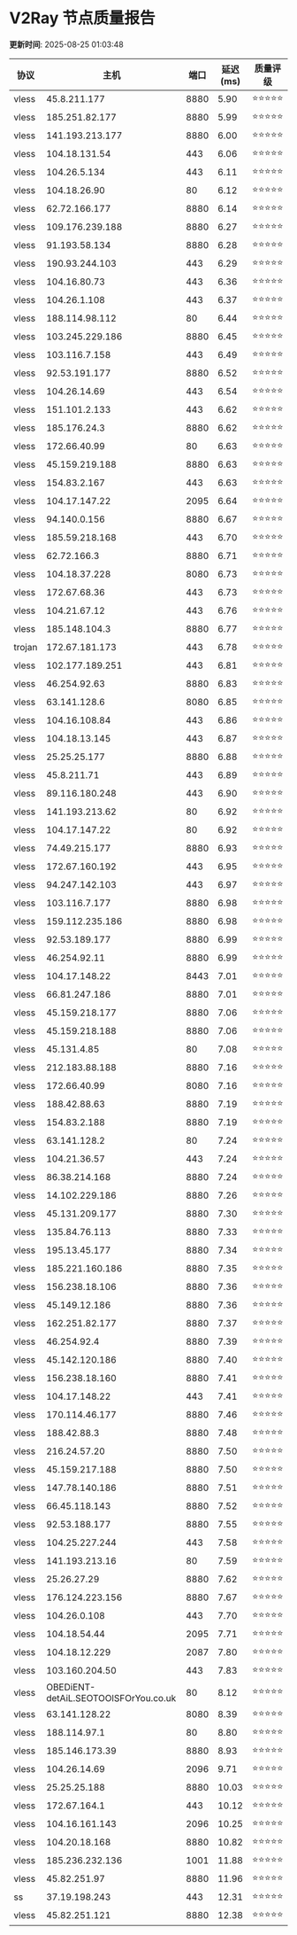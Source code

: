 # V2Ray 节点质量报告

**更新时间**: 2025-08-25 01:03:48

| 协议 | 主机 | 端口 | 延迟(ms) | 质量评级 |
|------|------|------|----------|----------|
| vless | 45.8.211.177 | 8880 | 5.90 | ⭐️⭐️⭐️⭐️⭐️ |
| vless | 185.251.82.177 | 8880 | 5.99 | ⭐️⭐️⭐️⭐️⭐️ |
| vless | 141.193.213.177 | 8880 | 6.00 | ⭐️⭐️⭐️⭐️⭐️ |
| vless | 104.18.131.54 | 443 | 6.06 | ⭐️⭐️⭐️⭐️⭐️ |
| vless | 104.26.5.134 | 443 | 6.11 | ⭐️⭐️⭐️⭐️⭐️ |
| vless | 104.18.26.90 | 80 | 6.12 | ⭐️⭐️⭐️⭐️⭐️ |
| vless | 62.72.166.177 | 8880 | 6.14 | ⭐️⭐️⭐️⭐️⭐️ |
| vless | 109.176.239.188 | 8880 | 6.27 | ⭐️⭐️⭐️⭐️⭐️ |
| vless | 91.193.58.134 | 8880 | 6.28 | ⭐️⭐️⭐️⭐️⭐️ |
| vless | 190.93.244.103 | 443 | 6.29 | ⭐️⭐️⭐️⭐️⭐️ |
| vless | 104.16.80.73 | 443 | 6.36 | ⭐️⭐️⭐️⭐️⭐️ |
| vless | 104.26.1.108 | 443 | 6.37 | ⭐️⭐️⭐️⭐️⭐️ |
| vless | 188.114.98.112 | 80 | 6.44 | ⭐️⭐️⭐️⭐️⭐️ |
| vless | 103.245.229.186 | 8880 | 6.45 | ⭐️⭐️⭐️⭐️⭐️ |
| vless | 103.116.7.158 | 443 | 6.49 | ⭐️⭐️⭐️⭐️⭐️ |
| vless | 92.53.191.177 | 8880 | 6.52 | ⭐️⭐️⭐️⭐️⭐️ |
| vless | 104.26.14.69 | 443 | 6.54 | ⭐️⭐️⭐️⭐️⭐️ |
| vless | 151.101.2.133 | 443 | 6.62 | ⭐️⭐️⭐️⭐️⭐️ |
| vless | 185.176.24.3 | 8880 | 6.62 | ⭐️⭐️⭐️⭐️⭐️ |
| vless | 172.66.40.99 | 80 | 6.63 | ⭐️⭐️⭐️⭐️⭐️ |
| vless | 45.159.219.188 | 8880 | 6.63 | ⭐️⭐️⭐️⭐️⭐️ |
| vless | 154.83.2.167 | 443 | 6.63 | ⭐️⭐️⭐️⭐️⭐️ |
| vless | 104.17.147.22 | 2095 | 6.64 | ⭐️⭐️⭐️⭐️⭐️ |
| vless | 94.140.0.156 | 8880 | 6.67 | ⭐️⭐️⭐️⭐️⭐️ |
| vless | 185.59.218.168 | 443 | 6.70 | ⭐️⭐️⭐️⭐️⭐️ |
| vless | 62.72.166.3 | 8880 | 6.71 | ⭐️⭐️⭐️⭐️⭐️ |
| vless | 104.18.37.228 | 8080 | 6.73 | ⭐️⭐️⭐️⭐️⭐️ |
| vless | 172.67.68.36 | 443 | 6.73 | ⭐️⭐️⭐️⭐️⭐️ |
| vless | 104.21.67.12 | 443 | 6.76 | ⭐️⭐️⭐️⭐️⭐️ |
| vless | 185.148.104.3 | 8880 | 6.77 | ⭐️⭐️⭐️⭐️⭐️ |
| trojan | 172.67.181.173 | 443 | 6.78 | ⭐️⭐️⭐️⭐️⭐️ |
| vless | 102.177.189.251 | 443 | 6.81 | ⭐️⭐️⭐️⭐️⭐️ |
| vless | 46.254.92.63 | 8880 | 6.83 | ⭐️⭐️⭐️⭐️⭐️ |
| vless | 63.141.128.6 | 8080 | 6.85 | ⭐️⭐️⭐️⭐️⭐️ |
| vless | 104.16.108.84 | 443 | 6.86 | ⭐️⭐️⭐️⭐️⭐️ |
| vless | 104.18.13.145 | 443 | 6.87 | ⭐️⭐️⭐️⭐️⭐️ |
| vless | 25.25.25.177 | 8880 | 6.88 | ⭐️⭐️⭐️⭐️⭐️ |
| vless | 45.8.211.71 | 443 | 6.89 | ⭐️⭐️⭐️⭐️⭐️ |
| vless | 89.116.180.248 | 443 | 6.90 | ⭐️⭐️⭐️⭐️⭐️ |
| vless | 141.193.213.62 | 80 | 6.92 | ⭐️⭐️⭐️⭐️⭐️ |
| vless | 104.17.147.22 | 80 | 6.92 | ⭐️⭐️⭐️⭐️⭐️ |
| vless | 74.49.215.177 | 8880 | 6.93 | ⭐️⭐️⭐️⭐️⭐️ |
| vless | 172.67.160.192 | 443 | 6.95 | ⭐️⭐️⭐️⭐️⭐️ |
| vless | 94.247.142.103 | 443 | 6.97 | ⭐️⭐️⭐️⭐️⭐️ |
| vless | 103.116.7.177 | 8880 | 6.98 | ⭐️⭐️⭐️⭐️⭐️ |
| vless | 159.112.235.186 | 8880 | 6.98 | ⭐️⭐️⭐️⭐️⭐️ |
| vless | 92.53.189.177 | 8880 | 6.99 | ⭐️⭐️⭐️⭐️⭐️ |
| vless | 46.254.92.11 | 8880 | 6.99 | ⭐️⭐️⭐️⭐️⭐️ |
| vless | 104.17.148.22 | 8443 | 7.01 | ⭐️⭐️⭐️⭐️⭐️ |
| vless | 66.81.247.186 | 8880 | 7.01 | ⭐️⭐️⭐️⭐️⭐️ |
| vless | 45.159.218.177 | 8880 | 7.06 | ⭐️⭐️⭐️⭐️⭐️ |
| vless | 45.159.218.188 | 8880 | 7.06 | ⭐️⭐️⭐️⭐️⭐️ |
| vless | 45.131.4.85 | 80 | 7.08 | ⭐️⭐️⭐️⭐️⭐️ |
| vless | 212.183.88.188 | 8880 | 7.16 | ⭐️⭐️⭐️⭐️⭐️ |
| vless | 172.66.40.99 | 8080 | 7.16 | ⭐️⭐️⭐️⭐️⭐️ |
| vless | 188.42.88.63 | 8880 | 7.19 | ⭐️⭐️⭐️⭐️⭐️ |
| vless | 154.83.2.188 | 8880 | 7.19 | ⭐️⭐️⭐️⭐️⭐️ |
| vless | 63.141.128.2 | 80 | 7.24 | ⭐️⭐️⭐️⭐️⭐️ |
| vless | 104.21.36.57 | 443 | 7.24 | ⭐️⭐️⭐️⭐️⭐️ |
| vless | 86.38.214.168 | 8880 | 7.24 | ⭐️⭐️⭐️⭐️⭐️ |
| vless | 14.102.229.186 | 8880 | 7.26 | ⭐️⭐️⭐️⭐️⭐️ |
| vless | 45.131.209.177 | 8880 | 7.30 | ⭐️⭐️⭐️⭐️⭐️ |
| vless | 135.84.76.113 | 8880 | 7.33 | ⭐️⭐️⭐️⭐️⭐️ |
| vless | 195.13.45.177 | 8880 | 7.34 | ⭐️⭐️⭐️⭐️⭐️ |
| vless | 185.221.160.186 | 8880 | 7.35 | ⭐️⭐️⭐️⭐️⭐️ |
| vless | 156.238.18.106 | 8880 | 7.36 | ⭐️⭐️⭐️⭐️⭐️ |
| vless | 45.149.12.186 | 8880 | 7.36 | ⭐️⭐️⭐️⭐️⭐️ |
| vless | 162.251.82.177 | 8880 | 7.37 | ⭐️⭐️⭐️⭐️⭐️ |
| vless | 46.254.92.4 | 8880 | 7.39 | ⭐️⭐️⭐️⭐️⭐️ |
| vless | 45.142.120.186 | 8880 | 7.40 | ⭐️⭐️⭐️⭐️⭐️ |
| vless | 156.238.18.160 | 8880 | 7.41 | ⭐️⭐️⭐️⭐️⭐️ |
| vless | 104.17.148.22 | 443 | 7.41 | ⭐️⭐️⭐️⭐️⭐️ |
| vless | 170.114.46.177 | 8880 | 7.46 | ⭐️⭐️⭐️⭐️⭐️ |
| vless | 188.42.88.3 | 8880 | 7.48 | ⭐️⭐️⭐️⭐️⭐️ |
| vless | 216.24.57.20 | 8880 | 7.50 | ⭐️⭐️⭐️⭐️⭐️ |
| vless | 45.159.217.188 | 8880 | 7.50 | ⭐️⭐️⭐️⭐️⭐️ |
| vless | 147.78.140.186 | 8880 | 7.51 | ⭐️⭐️⭐️⭐️⭐️ |
| vless | 66.45.118.143 | 8880 | 7.52 | ⭐️⭐️⭐️⭐️⭐️ |
| vless | 92.53.188.177 | 8880 | 7.55 | ⭐️⭐️⭐️⭐️⭐️ |
| vless | 104.25.227.244 | 443 | 7.58 | ⭐️⭐️⭐️⭐️⭐️ |
| vless | 141.193.213.16 | 80 | 7.59 | ⭐️⭐️⭐️⭐️⭐️ |
| vless | 25.26.27.29 | 8880 | 7.62 | ⭐️⭐️⭐️⭐️⭐️ |
| vless | 176.124.223.156 | 8880 | 7.67 | ⭐️⭐️⭐️⭐️⭐️ |
| vless | 104.26.0.108 | 443 | 7.70 | ⭐️⭐️⭐️⭐️⭐️ |
| vless | 104.18.54.44 | 2095 | 7.71 | ⭐️⭐️⭐️⭐️⭐️ |
| vless | 104.18.12.229 | 2087 | 7.80 | ⭐️⭐️⭐️⭐️⭐️ |
| vless | 103.160.204.50 | 443 | 7.83 | ⭐️⭐️⭐️⭐️⭐️ |
| vless | OBEDiENT-detAiL.SEOTOOlSFOrYou.co.uk | 80 | 8.12 | ⭐️⭐️⭐️⭐️⭐️ |
| vless | 63.141.128.22 | 8080 | 8.39 | ⭐️⭐️⭐️⭐️⭐️ |
| vless | 188.114.97.1 | 80 | 8.80 | ⭐️⭐️⭐️⭐️⭐️ |
| vless | 185.146.173.39 | 8880 | 8.93 | ⭐️⭐️⭐️⭐️⭐️ |
| vless | 104.26.14.69 | 2096 | 9.71 | ⭐️⭐️⭐️⭐️⭐️ |
| vless | 25.25.25.188 | 8880 | 10.03 | ⭐️⭐️⭐️⭐️⭐️ |
| vless | 172.67.164.1 | 443 | 10.12 | ⭐️⭐️⭐️⭐️⭐️ |
| vless | 104.16.161.143 | 2096 | 10.25 | ⭐️⭐️⭐️⭐️⭐️ |
| vless | 104.20.18.168 | 8880 | 10.82 | ⭐️⭐️⭐️⭐️⭐️ |
| vless | 185.236.232.136 | 1001 | 11.88 | ⭐️⭐️⭐️⭐️⭐️ |
| vless | 45.82.251.97 | 8880 | 11.96 | ⭐️⭐️⭐️⭐️⭐️ |
| ss | 37.19.198.243 | 443 | 12.31 | ⭐️⭐️⭐️⭐️⭐️ |
| vless | 45.82.251.121 | 8880 | 12.38 | ⭐️⭐️⭐️⭐️⭐️ |
